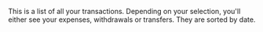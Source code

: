 This is a list of all your transactions. Depending on your selection,
you'll either see your expenses, withdrawals or transfers. They are sorted
by date.
